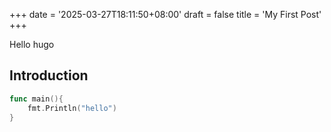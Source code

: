 +++
date = '2025-03-27T18:11:50+08:00'
draft = false
title = 'My First Post'
+++

Hello hugo

## Introduction

```go
func main(){
    fmt.Println("hello")
}

```
